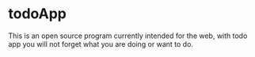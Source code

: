 # todoApp
This is an open source program currently intended for the web, with todo app you will not forget what you are doing or want to do.
